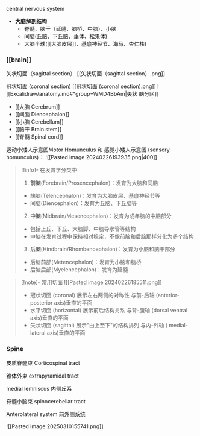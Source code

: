central nervous system


- **大脑解剖结构**
    - 脊髓、脑干（延髓、脑桥、中脑）、小脑
    - 间脑(丘脑、下丘脑、垂体、松果体)
    - 大脑半球([[大脑皮层]]、基底神经节、海马、杏仁核)


### [[brain]]

矢状切面（sagittal section）
[[矢状切面（sagittal section）.png]]


冠状切面 (coronal section)
[[冠状切面 (coronal section).png]]
![[Excalidraw/anatomy.md#^group=WMD4BbAm|矢状 脑分区]]
- [[大脑  Cerebrum]]
- [[间脑 Diencephalon]]
- [[小脑 Cerebellum]]
- [[脑干 Brain stem]]
- [[脊髓  Spinal cord]]





运动小矮人示意图Motor Homunculus 和 感觉小矮人示意图 (sensory homunculus)：
![[Pasted image 20240226193935.png|400]]


> [!info]- 在发育学分类中
> 
> 1. **前脑**(Forebrain/Prosencephalon)：发育为大脑和间脑
> 
> - 端脑(Telencephalon)：发育为大脑皮层、基底神经节等
> - 间脑(Diencephalon)：发育为丘脑、下丘脑等
> 
> 2. **中脑**(Midbrain/Mesencephalon)：发育为成年脑的中脑部分
> 
> - 包括上丘、下丘、大脑脚、中脑导水管等结构
> - 中脑在发育过程中保持相对稳定，不像前脑和后脑那样分化为多个结构
> 
> 3. **后脑**(Hindbrain/Rhombencephalon)：发育为小脑和脑干部分
> 
> - 后脑前部(Metencephalon)：发育为小脑和脑桥
> - 后脑后部(Myelencephalon)：发育为延髓

> [!note]- 常用切面
> ![[Pasted image 20240226185511.png]]
>- 冠状切面 (coronal)            展示左右两侧的对称性
>	与前-后轴 (anterior-posterior axis)垂直的平面
>- 水平切面 (horizontal)         展示前后结构关系
>	与背-腹轴 (dorsal­ ventral axis)垂直的平面
> - 矢状切面 (sagittal)  展示"由上至下"的结构排列
>	与内-外轴 ( medial-lateral axis)垂直的平面


### Spine


皮质脊髓束 Corticospinal tract

锥体外束 extrapyramidal tract

medial lemniscus 内侧丘系

脊髓小脑束 spinocerebellar tract

Anterolateral system 前外侧系统

![[Pasted image 20250310155741.png]]